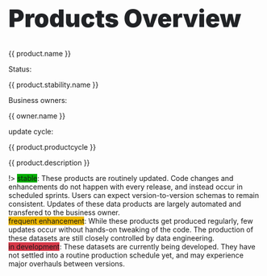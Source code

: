 <h1 style="font-size:3rem; margin:0 0 2rem 0; font-weight:900; color:#212326;">
Products Overview
</h1>
<div id="data-products" class="card-deck">
    <div v-for="product in products" 
        :key="product.name"
        class="card mb-3" style="min-width: 16rem;">
        <div class="card-header">
            <a :href="product.link">
                    <span class="product-name">
                        {{ product.name }}
                    </span>
                </a>
            <a :href="product.repo">
                <i class="fab fa-github fa-lg" style="color:#212326; margin: 0 0 2px 0;"></i>
            </a>
        </div>
        <div class="card-body">
            <div>
                <div>
                    <p class='product-labelname'>Status:</p>
                    <span 
                        v-bind:style="{background: product.stability.color}" 
                        class="label"
                    >
                        {{ product.stability.name }}
                    </span>
                </div>
                <div>
                    <p class="product-labelname">Business owners:</p>
                    <span
                        v-for="owner in product.businessowner"
                        v-bind:style="{background: owner.color}"
                        class="label"
                    >
                        {{ owner.name }}
                    </span>
                </div>
                <div>
                    <p class="product-labelname">update cycle:</p>
                    <span class="label">{{  product.productcycle }}</span>
                </div>
            </div>
            <p class="description">
                {{ product.description }}
            </p>
        </div>
    </div>
</div>

!> <span class="label" style="background:#00ae00">stable</span>: These products are routinely updated. Code changes and enhancements do not happen with every release, and instead occur in scheduled sprints. Users can expect version-to-version schemas to remain consistent. Updates of these data products are largely automated and transfered to the business owner.  
<span class="label" style="background:#edb700">frequent enhancement</span>: While these products get produced regularly, few updates occur without hands-on tweaking of the code. The production of these datasets are still closely controlled by data engineering.  
<span class="label" style="background:#d73a49">in development</span>: These datasets are currently being developed. They have not settled into a routine production schedule yet, and may experience major overhauls between versions.

<script>
    var edm = {name:'DCP EDM', color:'#0366d6'}
    var hed = {name:'DCP HED', color:'#ff006a'}
    var dcas = {name:'DCAS', color:'#c300ff'}
    var pop = {name:'DCP Population', color:'#4a8207'}
    var plancoord = {name:'DCP Planning Coordination', color:'#ed6802'}
    var stable = {name:'stable', color:'#00ae00'}
    var developing = {name:'in development', color:'#d73a49'}
    var enhancing = {name:'frequent enhancement', color:'#edb700'}
    var dataProducts = new Vue({
        el: '#data-products',
        data: {
            products: [
            {
                name: 'PLUTO',
                description: 'Contains over seventy tax lot, building, and geographic/political/administrative characteristics for NYC lots. \
                MapPLUTO is a combination of these attributes with the DOF Digital Tax Map, and is designed for GIS users.',
                businessowner: [edm],
                productcycle: 'Monthly',
                stability: stable,
                geometry: 'polygon',
                repo: 'https://github.com/NYCPlanning/db-pluto',
                link: '#/_content/pluto'
            },
            {
                name: 'COLP',
                description: 'City Owned and Leased Properties: Contains property-level information about use, owning/leasing agency, location, and tenent agreements. Built from the DCAS Integrated Property Information System',
                businessowner: [edm, dcas],
                productcycle: 'NA',
                stability: developing,
                geometry: 'point',
                repo: 'https://github.com/NYCPlanning/db-colp',
                link: '#/_content/colp'
            },
            {
                name: 'Facilities Database',
                description: 'Location and characteristics and categorization of more than 35,000 public facilities in NYC. This data is a standardized aggregation of other public datasets.',
                businessowner: [edm],
                productcycle: 'Quarterly',
                stability: enhancing,
                geometry: 'point',
                repo: 'https://github.com/NYCPlanning/db-facilities',
                link: '#/_content/facilities'
            },
            {
                name: 'Developments Database',
                description: 'Contains information about new building, demolitions, and alterations of buildings occuring since the 2010 Census. The purpose of this dataset is to capture development and residential growth over time. The primary input for this dataset is DOB jobs and occupancy data.',
                businessowner: [edm, hed],
                productcycle: 'Bianually',
                stability: enhancing,
                geometry: 'point',
                repo: 'https://github.com/NYCPlanning/db-developments',
                link: '#/_content/developments'
            },
            {
                name: 'Zoning Tax Lot Database',
                description: 'The Database includes the zoning designations and zoning map associated with a specific tax block and lot.',
                businessowner: [edm],
                productcycle: 'Monthly',
                stability: stable,
                geometry: 'point',
                repo: 'https://github.com/NYCPlanning/db-zoningtaxlots',
                link: '#/_content/facilities'
            },
            {
                name: 'Community Board Budget Requests',
                description: 'It is based on requests for future capital or expense projects submitted by each of NYC\'s 59 Community Boards. We \
                adds value to the submitted budget requests by creating geometries where possible for requested projects, \
                in the effort to map as many budget requests as possible.',
                businessowner: [edm, plancoord],
                productcycle: 'Bianually',
                stability: stable,
                geometry: 'point',
                repo: 'https://github.com/NYCPlanning/db-cbbt',
                link: '#/_content/cbbr'
            },
            {
                name: 'Population Fact Finder',
                description: 'Population FactFinder allows you to easily define study areas within New York City and examine detailed population profiles showing critical demographic, social, economic, and housing statistics, and how these statistics have changed over time.',
                businessowner: [edm, pop],
                productcycle: 'Yearly',
                stability: stable,
                geometry: 'point',
                repo: 'https://github.com/NYCPlanning/db-acs',
                link: '#/_content/acs'
            },
            {
                name: 'Geographic Research Quality Checks',
                description: 'This is a test suite we developed using Geosupport to help the Geographic research team to conduct data QAQC',
                businessowner: [edm],
                productcycle: 'Quaterly',
                stability: developing,
                geometry: 'point',
                repo: 'https://github.com/NYCPlanning/db-gru-qaqc',
                link: '#/_content/gru-qaqc'
            }
        ]}
    })
</script>
